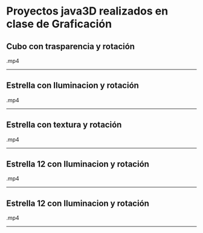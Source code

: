 # Proyectos java3D realizados en clase de Graficación 

## Cubo con trasparencia y rotación

.mp4

---

## Estrella con Iluminacion y rotación

.mp4

---

## Estrella con textura y rotación

.mp4

---

## Estrella 12 con Iluminacion y rotación

.mp4

---

## Estrella 12 con Iluminacion y rotación

.mp4

---
